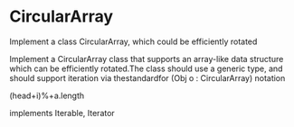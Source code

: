 # CircularArray
Implement a class CircularArray, which could be efficiently rotated

Implement a CircularArray class that supports an array-like data structure which can be efficiently rotated.The class should use a generic type, and should support iteration via thestandardfor (Obj o : CircularArray) notation

(head+i)%+a.length

implements Iterable, Iterator
